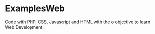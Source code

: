 # ExamplesWeb
Code with PHP, CSS, Javascript and HTML with the o objective to learn Web Development.
